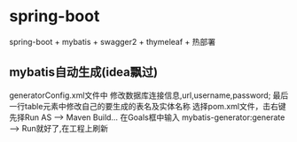# spring-boot
spring-boot  + mybatis + swagger2 + thymeleaf + 热部署

## mybatis自动生成(idea飘过)

generatorConfig.xml文件中
修改数据库连接信息,url,username,password; 最后一行table元素中修改自己的要生成的表名及实体名称
选择pom.xml文件，击右键先择Run AS —> Maven Build…
在Goals框中输入 mybatis-generator:generate —> Run就好了,在工程上刷新
